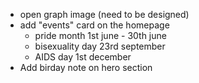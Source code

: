 - open graph image (need to be designed)
- add "events" card on the homepage
  - pride month 1st june - 30th june
  - bisexuality day 23rd september
  - AIDS day 1st december
- Add birday note on hero section
